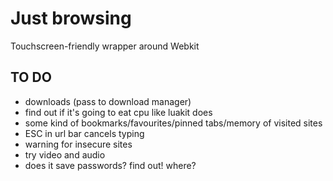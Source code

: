 # Just browsing

Touchscreen-friendly wrapper around Webkit

## TO DO

- downloads (pass to download manager)
- find out if it's going to eat cpu like luakit does
- some kind of bookmarks/favourites/pinned tabs/memory of visited sites
- ESC in url bar cancels typing
- warning for insecure sites
- try video and audio
- does it save passwords? find out! where?
